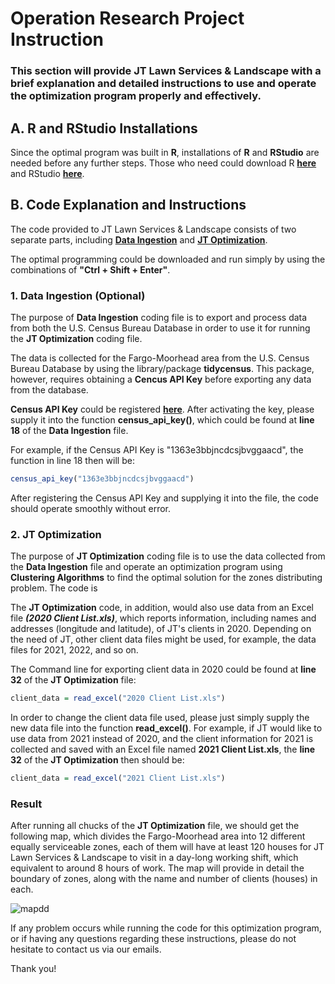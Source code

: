 # Operation Research Project Instruction

### This section will provide JT Lawn Services & Landscape with a brief explanation and detailed instructions to use and operate the optimization program properly and effectively. 

## A. R and RStudio Installations
Since the optimal program was built in **R**, installations of **R** and **RStudio** are needed before any further steps. Those who need could download R **[here](https://cran.r-project.org/)** and RStudio **[here](https://posit.co/download/rstudio-desktop/)**. 

## B. Code Explanation and Instructions

The code provided to JT Lawn Services & Landscape consists of two separate parts, including **[Data Ingestion](https://github.com/ctran93/Operation-Research/blob/main/clean/Data%20Ingestion.Rmd)** and **[JT Optimization](https://github.com/ctran93/Operation-Research/blob/main/clean/JT%20Optimization.Rmd)**. 

The optimal programming could be downloaded and run simply by using the combinations of **"Ctrl + Shift + Enter"**.

### 1. Data Ingestion (Optional)

The purpose of **Data Ingestion** coding file is to export and process data from both the U.S. Census Bureau Database in order to use it for running the **JT Optimization** coding file. 

The data is collected for the Fargo-Moorhead area from the U.S. Census Bureau Database by using the library/package **tidycensus**. This package, however, requires obtaining a **Cencus API Key** before exporting any data from the database. 

**Census API Key** could be registered **[here](http://api.census.gov/data/key_signup.html)**. After activating the key, please supply it into the function **census_api_key()**, which could be found at **line 18** of the **Data Ingestion** file. 

For example, if the Census API Key is "1363e3bbjncdcsjbvggaacd", the function in line 18 then will be:

```r
census_api_key("1363e3bbjncdcsjbvggaacd")
```

After registering the Census API Key and supplying it into the file, the code should operate smoothly without error. 

### 2. JT Optimization

The purpose of **JT Optimization** coding file is to use the data collected from the **Data Ingestion** file and operate an optimization program using **Clustering Algorithms** to find the optimal solution for the zones distributing problem. The code is 

The **JT Optimization** code, in addition, would also use data from an Excel file ***(2020 Client List.xls)***, which reports information, including names and addresses (longitude and latitude), of JT's clients in 2020. Depending on the need of JT, other client data files might be used, for example, the data files for 2021, 2022, and so on.  

The Command line for exporting client data in 2020 could be found at **line 32** of the **JT Optimization** file:

```r
client_data = read_excel("2020 Client List.xls")
```

In order to change the client data file used, please just simply supply the new data file into the function **read_excel()**. For example, if JT would like to use data from 2021 instead of 2020, and the client information for 2021 is collected and saved with an Excel file named **2021 Client List.xls**, the **line 32** of the **JT Optimization** then should be:

```r
client_data = read_excel("2021 Client List.xls")
```

### Result

After running all chucks of the **JT Optimization** file, we should get the following map, which divides the Fargo-Moorhead area into 12 different equally serviceable zones, each of them will have at least 120 houses for JT Lawn Services & Landscape to visit in a day-long working shift, which equivalent to around 8 hours of work. The map will provide in detail the boundary of zones, along with the name and number of clients (houses) in each.  

![mapdd](https://user-images.githubusercontent.com/114312864/206946728-58468630-cf1b-423a-88de-d4505307afa2.png)

If any problem occurs while running the code for this optimization program, or if having any questions regarding these instructions, please do not hesitate to contact us via our emails. 

Thank you! 




